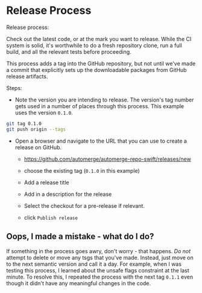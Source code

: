 # Release Process

Release process:

Check out the latest code, or at the mark you want to release.
While the CI system is solid, it's worthwhile to do a fresh repository clone, run a full build, and all the relevant tests before proceeding.

This process adds a tag into the GitHub repository, but not until we've made a commit that explicitly sets up the downloadable packages from GitHub release artifacts.

Steps:

- Note the version you are intending to release.
The version's tag number gets used in a number of places through this process.
This example uses the version `0.1.0`.

```bash
git tag 0.1.0
git push origin --tags
```

- Open a browser and navigate to the URL that you can use to create a release on GitHub.
  - https://github.com/automerge/automerge-repo-swift/releases/new
  - choose the existing tag (`0.1.0` in this example)

  - Add a release title
  - Add in a description for the release
  - Select the checkout for a pre-release if relevant.

  - click `Publish release`

## Oops, I made a mistake - what do I do?

If something in the process goes awry, don't worry - that happens.
_Do not_ attempt to delete or move any tsgs that you've made.
Instead, just move on to the next semantic version and call it a day.
For example, when I was testing this process, I learned about the unsafe flags constraint at the last minute.
To resolve this, I repeated the process with the next tag `0.1.1` even though it didn't have any meaningful changes in the code.

